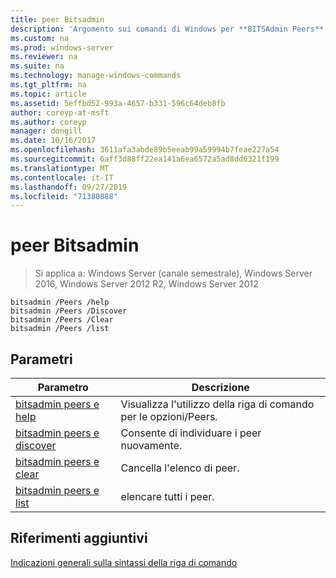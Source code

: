 ```yaml
---
title: peer Bitsadmin
description: 'Argomento sui comandi di Windows per **BITSAdmin Peers** : elenco delle opzioni dei **peer** .'
ms.custom: na
ms.prod: windows-server
ms.reviewer: na
ms.suite: na
ms.technology: manage-windows-commands
ms.tgt_pltfrm: na
ms.topic: article
ms.assetid: 5effbd52-993a-4657-b331-596c64deb8fb
author: coreyp-at-msft
ms.author: coreyp
manager: dongill
ms.date: 10/16/2017
ms.openlocfilehash: 3611afa3abde89b5eeab99a59994b7feae227a54
ms.sourcegitcommit: 6aff3d88ff22ea141a6ea6572a5ad8dd6321f199
ms.translationtype: MT
ms.contentlocale: it-IT
ms.lasthandoff: 09/27/2019
ms.locfileid: "71380888"
---
```

# <a name="bitsadmin-peers"></a>peer Bitsadmin

>Si applica a: Windows Server (canale semestrale), Windows Server 2016, Windows Server 2012 R2, Windows Server 2012

```
bitsadmin /Peers /help
bitsadmin /Peers /Discover
bitsadmin /Peers /Clear
bitsadmin /Peers /list
```
## <a name="parameters"></a>Parametri
|Parametro|Descrizione|
|-------|--------|
|[bitsadmin peers e help](bitsadmin-peers-and-help.md)|Visualizza l'utilizzo della riga di comando per le opzioni/Peers.|
|[bitsadmin peers e discover](bitsadmin-peers-and-discover.md)|Consente di individuare i peer nuovamente.|
|[bitsadmin peers e clear](bitsadmin-peers-and-clear.md)|Cancella l'elenco di peer.|
|[bitsadmin peers e list](bitsadmin-peers-and-list.md)|elencare tutti i peer.|
## <a name="additional-references"></a>Riferimenti aggiuntivi
[Indicazioni generali sulla sintassi della riga di comando](command-line-syntax-key.md)
